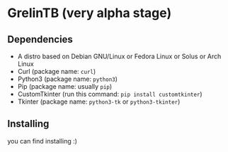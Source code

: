 # GrelinTB (very alpha stage)
## Dependencies
- A distro based on Debian GNU/Linux or Fedora Linux or Solus or Arch Linux
- Curl (package name: `curl`)
- Python3 (package name: `python3`)
- Pip (package name: usually `pip`)
- CustomTkinter (run this command: `pip install customtkinter`)
- Tkinter (package name: `python3-tk` or `python3-tkinter`)
## Installing
you can find installing :)